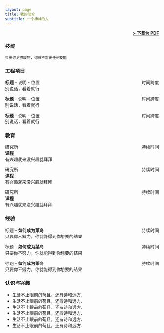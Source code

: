 ```yaml
---
layout: page
title: 我的简介
subtitle: 一个棒棒的人
---
```


<span style="float: right; "><a href="{{ '/assets/resume.pdf' | prepend: site.baseurl }}"><strong>> 下载为 PDF</strong></a> </span>
<br>

### 技能
``` 只要你足够废物，你就不需要任何技能  ```  

### 工程项目
**标题** - 说明 - 位置 <span style="float: right; ">时间跨度</span>  
别说话，看着就行 

**标题** - 说明 - 位置 <span style="float: right; ">时间跨度</span>  
别说话，看着就行 

**标题** - 说明 - 位置 <span style="float: right; ">时间跨度</span>  
别说话，看着就行 

### 教育

研究所 <span style="float: right; ">持续时间</span>  
**课程**  
有兴趣就来没兴趣就拜拜  
 
研究所 <span style="float: right; ">持续时间</span>  
**课程**  
有兴趣就来没兴趣就拜拜  

研究所 <span style="float: right; ">持续时间</span>  
**课程**  
有兴趣就来没兴趣就拜拜 

### 经验

标题 - **如何成为菜鸟** <span style="float: right; ">持续时间</span>  
只要你不努力，你就能得到你想要的结果  

 
标题 - **如何成为菜鸟** <span style="float: right; ">持续时间</span>  
只要你不努力，你就能得到你想要的结果  

标题 - **如何成为菜鸟** <span style="float: right; ">持续时间</span>  
只要你不努力，你就能得到你想要的结果  


### 认识与兴趣

- 生活不止眼前的苟且，还有诗和远方.
- 生活不止眼前的苟且，还有诗和远方.
- 生活不止眼前的苟且，还有诗和远方.
- 生活不止眼前的苟且，还有诗和远方.
- 生活不止眼前的苟且，还有诗和远方.
- 生活不止眼前的苟且，还有诗和远方.